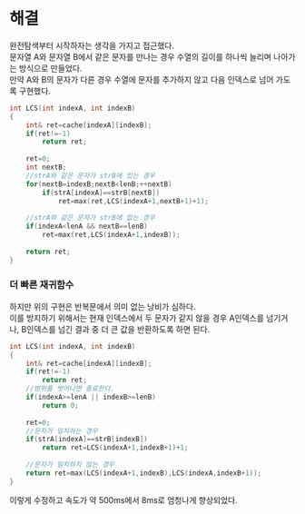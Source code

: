 # 해결 
완전탐색부터 시작하자는 생각을 가지고 접근했다.  
문자열 A와 문자열 B에서 같은 문자를 만나는 경우 수열의 길이를 하나씩 늘리며 나아가는 방식으로 만들었다.  
만약 A와 B의 문자가 다른 경우 수열에 문자를 추가하지 않고 다음 인덱스로 넘어 가도록 구현했다.  
```c++
int LCS(int indexA, int indexB)
{
    int& ret=cache[indexA][indexB];
    if(ret!=-1)
        return ret;
    
    ret=0;
    int nextB;
    //strA와 같은 문자가 strB에 있는 경우
    for(nextB=indexB;nextB<lenB;++nextB)
        if(strA[indexA]==strB[nextB])
            ret=max(ret,LCS(indexA+1,nextB+1)+1);
    
    //strA와 같은 문자가 strB에 없는 경우
    if(indexA<lenA && nextB==lenB)
        ret=max(ret,LCS(indexA+1,indexB));
    
    return ret;
}
```

### 더 빠른 재귀함수
하지만 위의 구현은 반복문에서 의미 없는 낭비가 심하다.  
이를 방지하기 위해서는 현재 인덱스에서 두 문자가 같지 않을 경우 A인덱스를 넘기거나, B인덱스를 넘긴 결과 중 더 큰 값을 반환하도록 하면 된다.  
```c++
int LCS(int indexA, int indexB)
{
    int& ret=cache[indexA][indexB];
    if(ret!=-1)
        return ret;
    //범위를 벗어나면 종료한다.
    if(indexA>=lenA || indexB>=lenB)
        return 0;
    
    ret=0;
    //문자가 일치하는 경우
    if(strA[indexA]==strB[indexB])
        return ret=LCS(indexA+1,indexB+1)+1;
    
    //문자가 일치하지 않는 경우
    return ret=max(LCS(indexA+1,indexB),LCS(indexA,indexB+1));
}
```
이렇게 수정하고 속도가 약 500ms에서 8ms로 엄청나게 향상되었다.  
